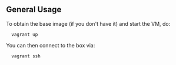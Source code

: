 ## General Usage

To obtain the base image (if you don't have it) and start the VM, do:

      vagrant up

You can then connect to the box via:

      vagrant ssh
